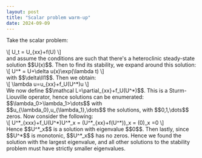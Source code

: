 ```yaml
---
layout: post
title: "Scalar problem warm-up"
date: 2024-09-09
---
```

Take the scalar problem:
<div>\[
U_t = U_{xx}+f(U)
\]</div>
and assume the conditions are such that there's a heteroclinic steady-state solution $$U(x)$$. Then to find its stability, we expand around this solution:
<div>\[
U^* = U+\delta u(x)\exp(\lambda t)
\]</div>
with $$\delta\ll1$$. Then we obtain:
<div>\[
\lambda u=u_{xx}+f_U(U^*)u
\]</div>
We now define $$\mathcal L=\partial_{xx}+f_U(U^*)$$. This is a Sturm-Liouville operator, hence solutions can be enumerated: $$\lambda_0>\lambda_1>\dots$$ with $$u_{\lambda_0},u_{\lambda_1},\dots$$ the solutions, with $$0,1,\dots$$ zeros. Now consider the following:
<div>\[
U^*_{xxx}+f_U(U^*)U^*_x = (U^*_{xx}+f(U^*))_x = (0)_x =0
\]</div>
Hence $$U^*_x$$ is a solution with eigenvalue $$0$$. Then lastly, since $$U^*$$ is monotonic, $$U^*_x$$ has no zeros. Hence we found the solution with the largest eigenvalue, and all other solutions to the stability problem must have strictly smaller eigenvalues. 